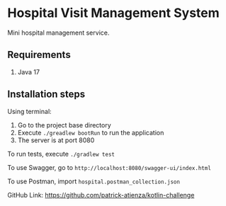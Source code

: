 # Hospital Visit Management System

Mini hospital management service.

## Requirements

1. Java 17

## Installation steps
Using terminal:
1. Go to the project base directory
2. Execute ``./greadlew bootRun`` to run the application
3. The server is at port 8080

To run tests, execute ``./gradlew test``

To use Swagger, go to ``http://localhost:8080/swagger-ui/index.html``

To use Postman, import ``hospital.postman_collection.json``

GitHub Link: https://github.com/patrick-atienza/kotlin-challenge
